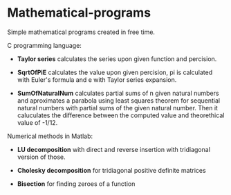 # Mathematical-programs
Simple mathematical programs created in free time.

C programming language:
    
  - **Taylor series** calculates the series upon given function and percision.

  - **SqrtOfPiE** calculates the value upon given percision, pi is calculated with Euler's formula and e with Taylor series expansion.

  - **SumOfNaturalNum** calculates partial sums of n given natural numbers and aproximates a parabola using least squares theorem for sequential natural numbers with partial sums of the given natural number. Then it caluculates the difference between the computed value and theorethical value of -1/12.


Numerical methods in Matlab:
  
  - **LU decomposition** with direct and reverse insertion with tridiagonal version of those.
    
  - **Cholesky decomposition** for tridiagonal positive definite matrices
    
  - **Bisection** for finding zeroes of a function
    
